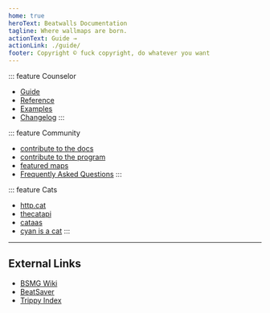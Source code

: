 ```yaml
---
home: true
heroText: Beatwalls Documentation
tagline: Where wallmaps are born.
actionText: Guide →
actionLink: ./guide/
footer: Copyright © fuck copyright, do whatever you want
---
```


<div class='features'>

::: feature Counselor
* [Guide](./guide/)
* [Reference](./reference/)
* [Examples](./examples/)
* [Changelog](./changelog/)
:::

::: feature Community
* [contribute to the docs](/about/)
* [contribute to the program](./health-and-safety.md)
* [featured maps](./featured/maps/)
* [Frequently Asked Questions](/faq/)
:::

::: feature Cats
* [http.cat](https://http.cat/)
* [thecatapi](https://thecatapi.com/)
* [cataas](https://cataas.com/#/)
* [cyan is a cat](https://external-content.duckduckgo.com/iu/?u=https%3A%2F%2Fimages.genius.com%2Fc54e09fa9be9e0e781dacf0392ab529c.411x900x1.jpg&f=1&nofb=1)
:::

</div>
<hr />

## External Links
* [BSMG Wiki](https://bsmg.wiki) 
* [BeatSaver](https://beatsaver.com/) 
* [Trippy Index](https://readyplayeremma.com/trippy_index) 